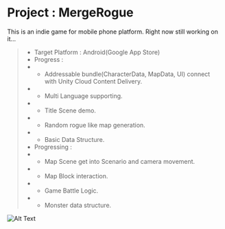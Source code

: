 # Project : MergeRogue
This is an indie game for mobile phone platform.
Right now still working on it...

> - Target Platform : Android(Google App Store)
> - Progress : 
> - - Addressable bundle(CharacterData, MapData, UI) connect with Unity Cloud Content Delivery.
> - - Multi Language supporting. 
> - - Title Scene demo.
> - - Random rogue like map generation.
> - - Basic Data Structure.
> - Progressing :
> - - Map Scene get into Scenario and camera movement.
> - - Map Block interaction.
> - - Game Battle Logic.
> - - Monster data structure.  

![Alt Text](https://github.com/ZenDeiAn/WithBag/blob/main/Cover.gif)
